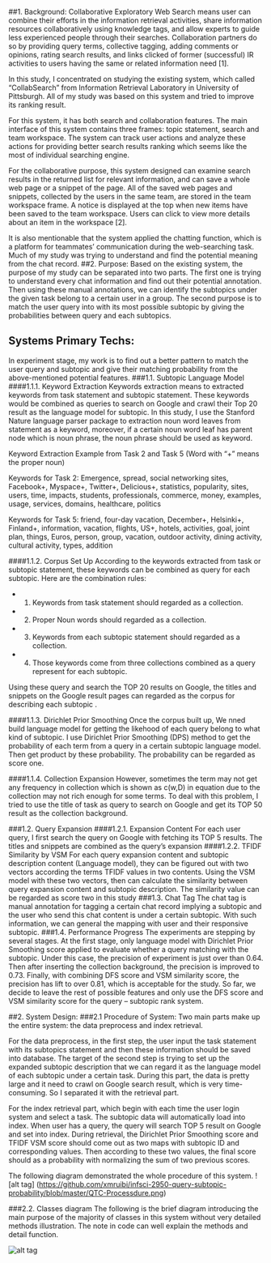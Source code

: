 
##1.	Background:
Collaborative Exploratory Web Search means user can combine their efforts in the information retrieval activities, share information resources collaboratively using knowledge tags, and allow experts to guide less experienced people through their searches. Collaboration partners do so by providing query terms, collective tagging, adding comments or opinions, rating search results, and links clicked of former (successful) IR activities to users having the same or related information need [1].

In this study, I concentrated on studying the existing system, which called “CollabSearch” from Information Retrieval Laboratory in University of Pittsburgh.  All of my study was based on this system and tried to improve its ranking result. 

For this system, it has both search and collaboration features. The main interface of this system contains three frames: topic statement, search and team workspace. The system can track user actions and analyze these actions for providing better search results ranking which seems like the most of individual searching engine. 

For the collaborative purpose, this system designed can examine search results in the returned list for relevant information, and can save a whole web page or a snippet of the page. All of the saved web pages and snippets, collected by the users in the same team, are stored in the team workspace frame. A notice is displayed at the top when new items have been saved to the team workspace. Users can click to view more details about an item in the workspace [2]. 

It is also mentionable that the system applied the chatting function, which is a platform for teammates’ communication during the web-searching task. Much of my study was trying to understand and find the potential meaning from the chat record. 
##2.	Purpose:
Based on the existing system, the purpose of my study can be separated into two parts. The first one is trying to understand every chat information and find out their potential annotation. Then using these manual annotations, we can identify the subtopics under the given task belong to a certain user in a group.  The second purpose is to match the user query into with its most possible subtopic by giving the probabilities between query and each subtopics. 


## Systems Primary Techs:
In experiment stage, my work is to find out a better pattern to match the user query and subtopic and give their matching probability from the above-mentioned potential features. 
###1.1.	Subtopic Language Model
####1.1.1.	Keyword Extraction
Keywords extraction means to extracted keywords from task statement and subtopic statement. These keywords would be combined as queries to search on Google and crawl their Top 20 result as the language model for subtopic. 
In this study, I use the Stanford Nature language parser package to extraction noun word leaves from statement as a keyword, moreover, if a certain noun word leaf has parent node which is noun phrase, the noun phrase should be used as keyword.

Keyword Extraction Example from Task 2 and Task 5
(Word with “+” means the proper noun)

Keywords for Task 2: 
Emergence, spread, social networking sites, Facebook+, Myspace+, Twitter+, Delicious+, statistics, popularity, sites, users, time, impacts, students, professionals, commerce, money, examples, usage, services, domains, healthcare, politics

Keywords for Task 5:
 friend, four-day vacation, December+, Helsinki+, Finland+, information, vacation, flights, US+, hotels, activities, goal, joint plan, things, Euros, person, group, vacation, outdoor activity, dining activity, cultural activity, types, addition

####1.1.2.	Corpus Set Up
According to the keywords extracted from task or subtopic statement, these keywords can be combined as query for each subtopic. Here are the combination rules: 

 - 1)	Keywords from task statement should regarded as a collection. 
 - 2)	Proper Noun words should regarded as a collection.
 - 3)	Keywords from each subtopic statement should regarded as a collection.
 - 4)	Those keywords come from three collections combined as a query represent for each subtopic.

Using these query and search the TOP 20 results on Google, the titles and snippets on the Google result pages can regarded as the corpus for describing each subtopic .

####1.1.3.	Dirichlet Prior Smoothing
Once the corpus built up, We nned build language model for getting the likehood of each query belong to what kind of subtopic. I use Dirichlet Prior Smoothing (DPS) method to get the probability of each term from a query in a certain subtopic language model. Then get product by these probability. The probability can be regarded as score one.

####1.1.4.	Collection Expansion
However, sometimes the term may not get any frequency in collection which is shown as c(w,D) in equation due to the collection may not rich enough for some terms. To deal with this problem, I tried to use the title of task as query to search on Google and get its TOP 50 result as the collection background.

###1.2.	Query Expansion
####1.2.1.	Expansion Content
For each user query, I first search the query on Google with fetching its TOP 5 results. The titles and snippets are combined as the query’s expansion
####1.2.2.	TFIDF Similarity by VSM
For each query expansion content and subtopic description content (Language model), they can be figured out with two vectors according the terms TFIDF values in two contents. Using the VSM model with these two vectors, then can calculate the similarity between query expansion content and subtopic description. The similarity value can be regarded as score two in this study
###1.3.	Chat Tag
The chat tag is manual annotation for tagging a certain chat record implying a subtopic and the user who send this chat content is under a certain subtopic. With such information, we can general the mapping with user and their responsive subtopic.
###1.4.	Performance Progress
The experiments are stepping by several stages. At the first stage, only language model with Dirichlet Prior Smoothing score applied to evaluate whether a query matching with the subtopic. Under this case, the precision  of experiment is just over than 0.64. Then after inserting the collection background, the precision is improved to 0.73. Finally, with combining DFS score and VSM similarity score, the precision has lift to over 0.81, which is acceptable for the study. So far, we decide to leave the rest of possible features and only use the DFS score and VSM similarity score for the query – subtopic rank system.

##2. System Design:
###2.1 Procedure of System: 
Two main parts make up the entire system: the data preprocess and index retrieval. 

For the data preprocess, in the first step, the user input the task statement with its subtopics statement and then these information should be saved into database. 
The target of the second step is trying to set up the expanded subtopic description that we can regard it as the language model of each subtopic under a certain task. During this part, the data is pretty large and it need to crawl on Google search result, which is very time-consuming. So I separated it with the retrieval part. 

For the index retrieval part, which begin with each time the user login system and select a task. The subtopic data will automatically load into index. When user has a query, the query will search TOP 5 result on Google and set into index. During retrieval, the Dirichlet Prior Smoothing score and TFIDF VSM score should come out as two maps with subtopic ID and corresponding values. Then according to these two values, the final score should as a probability with normalizing the sum of two previous scores.

The following diagram demonstrated the whole procedure of this system. 
![alt tag] (https://github.com/xmruibi/infsci-2950-query-subtopic-probability/blob/master/QTC-Processdure.png)


###2.2.	Classes diagram
The following is the brief diagram introducing the main purpose of the majority of classes in this system without very detailed methods illustration. The note in code can well explain the methods and detail function. 

![alt tag](https://github.com/xmruibi/infsci-2950-query-subtopic-probability/blob/master/Untitled%20Diagram.png)
